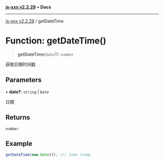[**js-xxx v2.2.29**](../README.md) • **Docs**

***

[js-xxx v2.2.29](../README.md) / getDateTime

# Function: getDateTime()

> **getDateTime**(`date`?): `number`

获取日期时间戳

## Parameters

• **date?**: `string` \| `Date`

日期

## Returns

`number`

## Example

```ts
getDateTime(new Date()); /// time stamp
```
